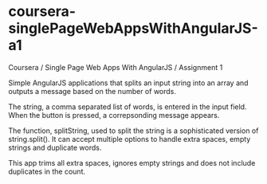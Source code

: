 # coursera-singlePageWebAppsWithAngularJS-a1

Coursera / Single Page Web Apps With AngularJS / Assignment 1

Simple AngularJS applications that splits an input string into an array and outputs a message based on the number of words.

The string, a comma separated list of words, is entered in the input field. When the button is pressed, a correpsonding message appears.

The function, splitString, used to split the string is a sophisticated version of string.split(). It can accept multiple options to handle extra spaces, empty strings and duplicate words.

This app trims all extra spaces, ignores empty strings and does not include duplicates in the count.



